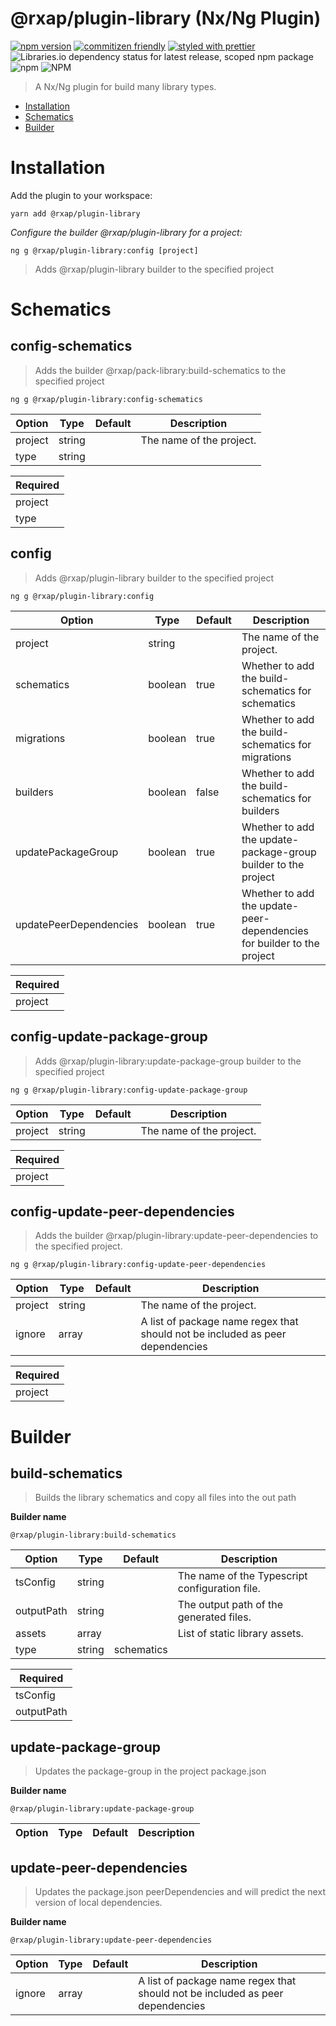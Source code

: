 @rxap/plugin-library (Nx/Ng Plugin)
======

[![npm version](https://img.shields.io/npm/v/@rxap/plugin-library?style=flat-square)](https://www.npmjs.com/package/@rxap/plugin-library)
[![commitizen friendly](https://img.shields.io/badge/commitizen-friendly-brightgreen.svg?style=flat-square)](https://commitizen.github.io/cz-cli/)
[![styled with prettier](https://img.shields.io/badge/styled_with-prettier-ff69b4.svg?style=flat-square)](https://github.com/prettier/prettier)
![Libraries.io dependency status for latest release, scoped npm package](https://img.shields.io/librariesio/release/npm/@rxap/plugin-library)
![npm](https://img.shields.io/npm/dm/@rxap/plugin-library)
![NPM](https://img.shields.io/npm/l/@rxap/plugin-library)

> A Nx/Ng plugin for build many library types.

- [Installation](#installation)
- [Schematics](#schematics)
- [Builder](#builder)

# Installation

Add the plugin to your workspace:

```
yarn add @rxap/plugin-library
```

*Configure the builder @rxap/plugin-library for a project:*

```
ng g @rxap/plugin-library:config [project]
```

> Adds @rxap/plugin-library builder to the specified project

# Schematics

## config-schematics

> Adds the builder @rxap/pack-library:build-schematics to the specified project

```
ng g @rxap/plugin-library:config-schematics
```

Option | Type | Default | Description
--- | --- | --- | ---
project | string |  | The name of the project.
type | string |  |

| Required |
| --- |
| project |
| type |

## config

> Adds @rxap/plugin-library builder to the specified project

```
ng g @rxap/plugin-library:config
```

Option | Type | Default | Description
--- | --- | --- | ---
project | string |  | The name of the project.
schematics | boolean | true | Whether to add the build-schematics for schematics
migrations | boolean | true | Whether to add the build-schematics for migrations
builders | boolean | false | Whether to add the build-schematics for builders
updatePackageGroup | boolean | true | Whether to add the update-package-group builder to the project
updatePeerDependencies | boolean | true | Whether to add the update-peer-dependencies for builder to the project

| Required |
| --- |
| project |

## config-update-package-group
> Adds @rxap/plugin-library:update-package-group builder to the specified project

```
ng g @rxap/plugin-library:config-update-package-group
```

Option | Type | Default | Description
--- | --- | --- | ---
project | string |  | The name of the project.

| Required |
| --- |
| project |

## config-update-peer-dependencies
> Adds the builder @rxap/plugin-library:update-peer-dependencies to the specified project.

```
ng g @rxap/plugin-library:config-update-peer-dependencies
```

Option | Type | Default | Description
--- | --- | --- | ---
project | string |  | The name of the project.
ignore | array |  | A list of package name regex that should not be included as peer dependencies

| Required |
| --- |
| project |

# Builder

## build-schematics
> Builds the library schematics and copy all files into the out path

**Builder name**

```
@rxap/plugin-library:build-schematics
```

Option | Type | Default | Description
--- | --- | --- | ---
tsConfig | string |  | The name of the Typescript configuration file.
outputPath | string |  | The output path of the generated files.
assets | array |  | List of static library assets.
type | string | schematics |

| Required |
| --- |
| tsConfig |
| outputPath |

## update-package-group

> Updates the package-group in the project package.json

**Builder name**

```
@rxap/plugin-library:update-package-group
```

Option | Type | Default | Description
--- | --- | --- | ---
## update-peer-dependencies
> Updates the package.json peerDependencies and will predict the next version of local dependencies.

**Builder name**
```
@rxap/plugin-library:update-peer-dependencies
```

Option | Type | Default | Description
--- | --- | --- | ---
ignore | array |  | A list of package name regex that should not be included as peer dependencies
